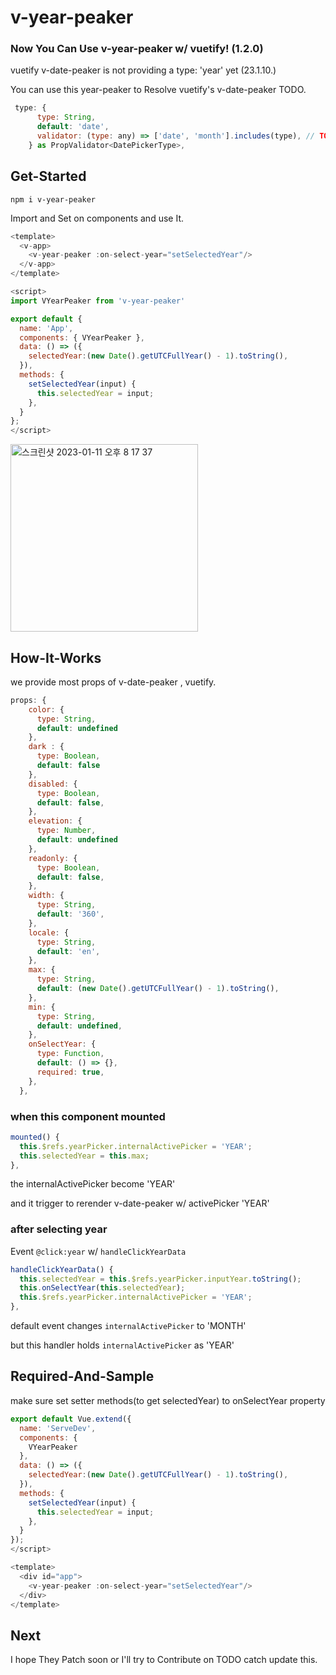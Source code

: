 # v-year-peaker

### Now You Can Use v-year-peaker w/ vuetify! (1.2.0)

vuetify v-date-peaker is not providing a type: 'year' yet (23.1.10.)

You can use this year-peaker to Resolve vuetify's v-date-peaker TODO.

```js
 type: {
      type: String,
      default: 'date',
      validator: (type: any) => ['date', 'month'].includes(type), // TODO: year
    } as PropValidator<DatePickerType>,
```


## Get-Started

```
npm i v-year-peaker
```

Import and Set on components and use It.

```js
<template>
  <v-app>
    <v-year-peaker :on-select-year="setSelectedYear"/>
  </v-app>
</template>

<script>
import VYearPeaker from 'v-year-peaker'

export default {
  name: 'App',
  components: { VYearPeaker },
  data: () => ({
    selectedYear:(new Date().getUTCFullYear() - 1).toString(),
  }),
  methods: {
    setSelectedYear(input) {
      this.selectedYear = input;
    },
  }
};
</script>
```

<img width="300" alt="스크린샷 2023-01-11 오후 8 17 37" src="https://user-images.githubusercontent.com/85068289/211793205-f830bf28-d28d-48d1-a391-fd0ad1a9b498.png">



## How-It-Works

we provide most props of v-date-peaker , vuetify.

```js
props: {
    color: {
      type: String,
      default: undefined
    },
    dark : {
      type: Boolean,
      default: false
    },
    disabled: {
      type: Boolean,
      default: false,
    },
    elevation: {
      type: Number,
      default: undefined
    },
    readonly: {
      type: Boolean,
      default: false,
    },
    width: {
      type: String,
      default: '360',
    },
    locale: {
      type: String,
      default: 'en',
    },
    max: {
      type: String,
      default: (new Date().getUTCFullYear() - 1).toString(),
    },
    min: {
      type: String,
      default: undefined,
    },
    onSelectYear: {
      type: Function,
      default: () => {},
      required: true,
    },
  },
```

### when this component mounted
```js
mounted() {
  this.$refs.yearPicker.internalActivePicker = 'YEAR';
  this.selectedYear = this.max;
},
```
the internalActivePicker become 'YEAR'

and it trigger to rerender v-date-peaker w/ activePicker 'YEAR'

### after selecting year
Event `@click:year` w/ `handleClickYearData`

```js
handleClickYearData() {
  this.selectedYear = this.$refs.yearPicker.inputYear.toString();
  this.onSelectYear(this.selectedYear);
  this.$refs.yearPicker.internalActivePicker = 'YEAR';
},
```
default event changes `internalActivePicker` to 'MONTH'

but this handler holds `internalActivePicker` as 'YEAR'

## Required-And-Sample
make sure set setter methods(to get selectedYear) to onSelectYear property

```js
export default Vue.extend({
  name: 'ServeDev',
  components: {
    VYearPeaker
  },
  data: () => ({
    selectedYear:(new Date().getUTCFullYear() - 1).toString(),
  }),
  methods: {
    setSelectedYear(input) {
      this.selectedYear = input;
    },
  }
});
</script>

<template>
  <div id="app">
    <v-year-peaker :on-select-year="setSelectedYear"/>
  </div>
</template>
```

## Next
I hope They Patch soon or I'll try to Contribute on TODO catch update this.
